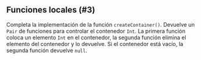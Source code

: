 ## Funciones locales (#3)

Completa la implementación de la función `createContainer()`. Devuelve un `Pair` de funciones para controlar el contenedor `Int`. La primera función coloca un elemento `Int` en el contenedor, la segunda función elimina el elemento del contenedor y lo devuelve. Si el contenedor está vacío, la segunda función devuelve `null`.